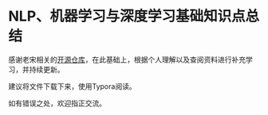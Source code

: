 # NLP、机器学习与深度学习基础知识点总结

感谢老宋相关的[开源仓库](https://github.com/songyingxin/NLPer-Interview)，在此基础上，根据个人理解以及查阅资料进行补充学习，并持续更新。

建议将文件下载下来，使用Typora阅读。

如有错误之处，欢迎指正交流。
